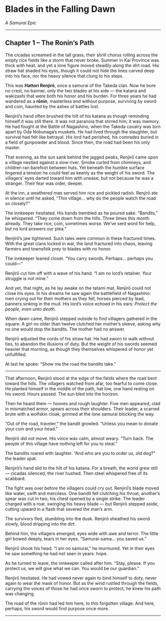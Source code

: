 # **Blades in the Falling Dawn**

*A Samurai Epic*

---

## **Chapter 1 – The Ronin’s Path**

The cicadas screamed in the tall grass, their shrill chorus rolling across the empty rice fields like a storm that never broke. Summer in Kai Province was thick with heat, and yet a lone figure moved steadily along the dirt road. His straw hat shaded his eyes, though it could not hide the lines carved deep into his face, nor the heavy silence that clung to his steps.

This was **Hattori Renjirō**, once a samurai of the Takeda clan. Now he bore no crest, no banner, only the two blades at his side — the katana and wakizashi that were both his honor and his burden. For three years he had wandered as a **rōnin**, masterless and without purpose, surviving by sword and coin, haunted by the ashes of battles lost.

Renjirō’s hand often brushed the hilt of his katana as though reminding himself it was still there. It was not paranoia that stirred him; it was memory. He had fought at the Battle of Nagashino, when the Takeda cavalry was torn apart by Oda Nobunaga’s muskets. He had lived through the slaughter, but survival had felt like betrayal. His lord had perished, his comrades buried in a field of gunpowder and blood. Since then, the road had been his only master.

That evening, as the sun sank behind the jagged peaks, Renjirō came upon a village nestled against a slow river. Smoke curled from chimneys, and children ran barefoot between huts. Yet beneath the humble surface lingered a tension he could feel as keenly as the weight of his sword. The villagers’ eyes darted toward him with unease, but not because he was a stranger. Their fear was older, deeper.

At the inn, a weathered man served him rice and pickled radish. Renjirō ate in silence until he asked, “This village… why do the people watch the road so closely?”

The innkeeper hesitated. His hands trembled as he poured sake. “Bandits,” he whispered. “They come down from the hills. Three times this month already. They take rice, coin, sometimes worse. We’ve sent word for help, but no lord answers our plea.”

Renjirō’s jaw tightened. Such tales were common in these fractured times. With the great clans locked in war, the land fractured into chaos, leaving farmers and townsfolk prey to blades with no honor.

The innkeeper leaned closer. “You carry swords. Perhaps… perhaps you could—”

Renjirō cut him off with a wave of his hand. “I am no lord’s retainer. Your struggle is not mine.”

And yet, that night, as he lay awake on the tatami mat, Renjirō could not close his eyes. In his dreams he saw again the battlefield of Nagashino: men crying out for their mothers as they fell, horses pierced by lead, banners sinking in the mud. His lord’s voice echoed in his ears: *Protect the people, even unto death.*

When dawn came, Renjirō stepped outside to find villagers gathered in the square. A girl no older than twelve clutched her mother’s sleeve, asking why no one would stop the bandits. The mother had no answer.

Renjirō adjusted the cords of his straw hat. He had sworn to walk without ties, to abandon the illusions of duty. But the weight of his swords seemed heavier that morning, as though they themselves whispered of honor yet unfulfilled.

At last he spoke: “Show me the road the bandits take.”

---

That afternoon, Renjirō stood at the edge of the fields where the road bent toward the hills. The villagers watched from afar, too fearful to come close. He planted himself in the middle of the path, hat low, one hand resting on his sword. Hours passed. The sun bled into the horizon.

Then he heard them — hooves and rough laughter. Five men appeared, clad in mismatched armor, spears across their shoulders. Their leader, a scarred brute with a wolfskin cloak, grinned at the lone samurai blocking the way.

“Out of the road, traveler,” the bandit growled. “Unless you mean to donate your coin and your head.”

Renjirō did not move. His voice was calm, almost weary. “Turn back. The people of this village have nothing left for you to steal.”

The bandits roared with laughter. “And who are you to order us, old dog?” the leader spat.

Renjirō’s hand slid to the hilt of his katana. For a breath, the world grew still — cicadas silenced, the river hushed. Then steel whispered free of its scabbard.

The fight was over before the villagers could cry out. Renjirō’s blade moved like water, swift and merciless. One bandit fell clutching his throat, another’s spear was cut in two, his chest opened by a single strike. The leader charged with a roar, swinging his heavy blade — but Renjirō stepped aside, cutting upward in a flash that severed the man’s arm.

The survivors fled, stumbling into the dusk. Renjirō sheathed his sword slowly, blood dripping into the dirt.

Behind him, the villagers emerged, eyes wide with awe and terror. The little girl bowed deeply, tears in her eyes. “Samurai-sama… you saved us.”

Renjirō shook his head. “I am no samurai,” he murmured. Yet in their eyes he saw something he had not seen in years: hope.

As he turned to leave, the innkeeper called after him. “Stay, please. If you protect us, we will give what we can. You would be our guardian.”

Renjirō hesitated. He had vowed never again to bind himself to duty, never again to wear the mask of honor. But as the wind rustled through the fields, carrying the voices of those he had once sworn to protect, he knew his path was changing.

The road of the rōnin had led him here, to this forgotten village. And here, perhaps, his sword would find purpose once more.

---
